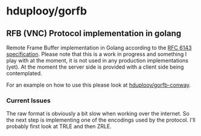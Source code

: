 # hduplooy/gorfb

## RFB (VNC) Protocol implementation in golang

Remote Frame Buffer implementation in Golang according to the [RFC 6143 specification](http://www.faqs.org/rfcs/rfc6143.html). Please note that this is a work in progress and something I play with at the moment, it is not used in any production implementations (yet). At the moment the server side is provided with a client side being contemplated.

For an example on how to use this please look at [hduplooy/gorfb-conway](https://github.com/hduplooy/gorfb-conway).

### Current Issues

The raw format is obviously a bit slow when working over the internet. So the next step is implementing one of the encodings used by the protocol. I'll probably first look at TRLE and then ZRLE.



